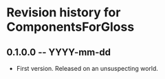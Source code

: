 # Revision history for ComponentsForGloss

## 0.1.0.0 -- YYYY-mm-dd

* First version. Released on an unsuspecting world.
